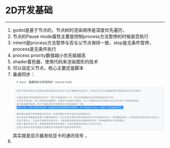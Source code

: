2D开发基础
===
***
1. godot是基于节点的，节点树的渲染顺序是深度优先遍历，  
2. 节点的Pause mode属性主要是控制process方法暂停的时候是否执行
3. inherit是process方法暂停与否与父节点保持一致，stop是无条件暂停，process是无条件执行
4. process priority数值越小优先级越高
5. shader着色器，使用代码来渲染图形的技术
6. 可以自定义节点，核心主要还是脚本
7. 垂直同步：![img.png](img.png)其实就是显示器发给显卡的通讯信号
   ，
8. 
